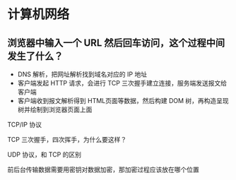 # 计算机网络

## 浏览器中输入一个 URL  然后回车访问，这个过程中间发生了什么？

- DNS 解析，把网址解析找到域名对应的 IP 地址
- 客户端发起 HTTP 请求，会进行 TCP 三次握手建立连接，服务端发送报文给客户端
- 客户端收到报文解析得到 HTML页面等数据，然后构建 DOM 树，再构造呈现树并绘制到浏览器页面上面



TCP/IP 协议



TCP 三次握手，四次挥手，为什么要这样？



UDP 协议，和 TCP 的区别



前后台传输数据需要用密钥对数据加密，那加密过程应该放在哪个位置



​	
